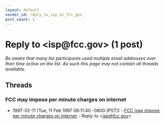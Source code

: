 ```yaml
---
layout: default
sender_id: reply_to_isp_at_fcc_gov_
post_count: 1
---
```


# Reply to <isp<span>@</span>fcc.gov> (1 post)

_Be aware that many list participants used multiple email addresses over their time active on the list. As such this page may not contain all threads available._

## Threads

### FCC may impose per minute charges on internet
+ 1997-02-11 (Tue, 11 Feb 1997 06:11:40 -0800 (PST)) - [FCC may impose per minute charges on internet](/archive/1997/02/c727c810aa548da20acc6470d794aa674aa7360f3dd732b66f15f99aa5f92627) - _Reply to \<isp@fcc.gov\>_

